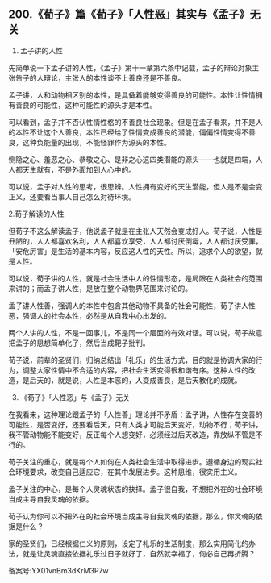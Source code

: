 ## 200.《荀子》篇《荀子》「人性恶」其实与《孟子》无关
1. 孟子讲的人性


先简单说一下孟子讲的人性，《孟子》第十一章第六条中记载，孟子的辩论对象主张告子的人辩论，主张人的本性谈不上善良还是不善良。


孟子讲，人和动物相区别的本性，是具备着能够变得善良的可能性。本性让性情拥有善良的可能性，这种可能性的源头才是本性。


可以看到，孟子并不否认性情性格的不善良社会现象。但是在孟子看来，并不是人的本性不让这个人善良，本性已经给了性情变成善良的潜能，偏偏性情变得不善良，这种负能量的出现，不能怪罪作为源头的本性。


恻隐之心、羞恶之心、恭敬之心、是非之心这四类潜能的源头——也就是四端，人人都天生就有，不是外面加到人心中的。


可以说，孟子对人性的思考，很思辨。人性拥有变好的天生潜能，但人是不是会变正义，还要看当事人自己怎么对待环境。


2.荀子解读的人性


但荀子不这么解读孟子，他说孟子就是在主张人天然会变成好人。荀子说，人性是丑陋的，人人都喜欢名利，人人都喜欢享受，人人都讨厌倒霉，人人都讨厌受罪，「安危厉害」是生活的基本内容，反应这人性的天性。所以，追求个人的欲望，就是人性。


可以说，荀子讲的人性，就是社会生活中人的性情形态，是局限在人类社会的范围来讲的；而孟子讲人性，是放在整个动物界范围来讨论的。


孟子讲人性善，强调人的本性中包含其他动物不具备的社会可能性，荀子讲人性恶，强调人的社会本性，必然是从自我中心出发的。


两个人讲的人性，不是一回事儿，不是同一个层面的有效对话。可以说，荀子故意把孟子的思想简单化了，然后当成靶子批判。


荀子说，前辈的圣贤们，归纳总结出「礼乐」的生活方式，目的就是协调大家的行为，调整大家性情中不合适的内容，把社会生活变得很和谐有序。这种人性的改造，是后天的，就是说，人性是本恶的，人变成善良，是后天教化的成就。


3. 《荀子》「人性恶」与《孟子》无关


在我看来，这种理论跟孟子的「人性善」理论并不矛盾：孟子讲，人性存在变善的可能性，是否变好，还要看后天，只有人类才可能后天变好，动物不行；荀子讲，我不管动物能不能变好，反正每个人想变好，必须经过后天改造，靠放纵不管是不行的。


荀子关注的重心，就是每个人如何在人类社会生活中取得进步。遵循身边的现实社会环境要求，改变自己适应它，在其中发展进步。这种思维，很实用主义。


孟子关注的中心，是每个人灵魂状态的抉择。孟子很自我，不想把外在的社会环境当成主导自我灵魂的依据。


荀子认为你可以不把外在的社会环境当成主导自我灵魂的依据，那么，你灵魂的依据是什么？


家的圣贤们，已经根据仁义的原则，设定了礼乐的生活制度，那么实用简化的办法，就是让灵魂直接依据礼乐过日子就好了，自然就幸福了，何必自己再折腾？ 


备案号:YX01vnBm3dKrM3P7w

